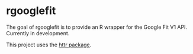 
<!-- README.md is generated from README.Rmd. Please edit that file -->

# rgooglefit

The goal of rgooglefit is to provide an R wrapper for the Google Fit V1
API. Currently in development.

This project uses the [httr package](https://httr.r-lib.org/index.html).

